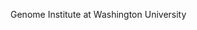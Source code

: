 [//]: # (Created by ./bin/manage_files.pl from ./species/Trichuris_suis/PRJNA179528/Trichuris_suis_PRJNA179528.summary.html on Thu Jun 11 13:46:27 2020)
Genome Institute at Washington University
